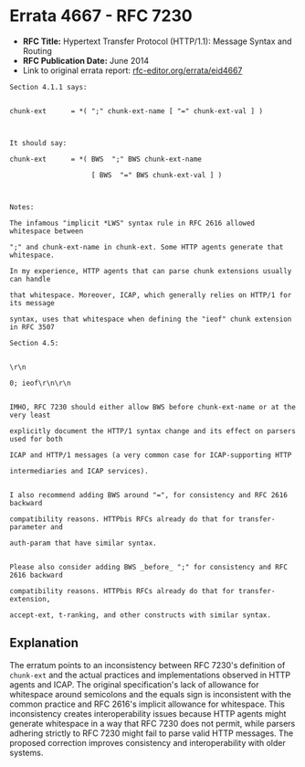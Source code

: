 # Errata 4667 - RFC 7230

- **RFC Title:** Hypertext Transfer Protocol (HTTP/1.1): Message Syntax and Routing
- **RFC Publication Date:** June 2014
- Link to original errata report: [rfc-editor.org/errata/eid4667](https://www.rfc-editor.org/errata/eid4667)

```
Section 4.1.1 says:


chunk-ext      = *( ";" chunk-ext-name [ "=" chunk-ext-val ] )


It should say:

chunk-ext      = *( BWS  ";" BWS chunk-ext-name
                    [ BWS  "=" BWS chunk-ext-val ] )


Notes:

The infamous "implicit *LWS" syntax rule in RFC 2616 allowed whitespace between
";" and chunk-ext-name in chunk-ext. Some HTTP agents generate that whitespace.
In my experience, HTTP agents that can parse chunk extensions usually can handle
that whitespace. Moreover, ICAP, which generally relies on HTTP/1 for its message
syntax, uses that whitespace when defining the "ieof" chunk extension in RFC 3507
Section 4.5:

\r\n
0; ieof\r\n\r\n

IMHO, RFC 7230 should either allow BWS before chunk-ext-name or at the very least
explicitly document the HTTP/1 syntax change and its effect on parsers used for both
ICAP and HTTP/1 messages (a very common case for ICAP-supporting HTTP
intermediaries and ICAP services).

I also recommend adding BWS around "=", for consistency and RFC 2616 backward
compatibility reasons. HTTPbis RFCs already do that for transfer-parameter and
auth-param that have similar syntax.

Please also consider adding BWS _before_ ";" for consistency and RFC 2616 backward
compatibility reasons. HTTPbis RFCs already do that for transfer-extension,
accept-ext, t-ranking, and other constructs with similar syntax.
```

## Explanation

The erratum points to an inconsistency between RFC 7230's definition of `chunk-ext` and the actual practices and implementations observed in HTTP agents and ICAP.  The original specification's lack of allowance for whitespace around semicolons and the equals sign is inconsistent with the common practice and RFC 2616's implicit allowance for whitespace.  This inconsistency creates interoperability issues because HTTP agents might generate whitespace in a way that RFC 7230 does not permit, while parsers adhering strictly to RFC 7230 might fail to parse valid HTTP messages. The proposed correction improves consistency and interoperability with older systems.
